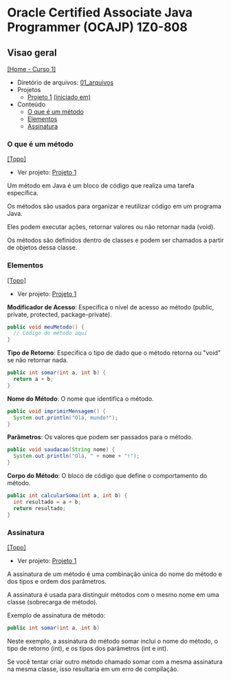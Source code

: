 # Oracle Certified Associate Java Programmer (OCAJP) 1Z0-808

## Visao geral
[[Home - Curso 1]](../../README.md#curso-1)<br />

- Diretório de arquivos: [01_arquivos](./01_arquivos/)
- Projetos
  - [Projeto 1](./01_arquivos/proj_01/) [(iniciado em)](#o-que-é-um-método)
- Conteúdo
  - [O que é um método](#o-que-é-um-método)
  - [Elementos](#elementos)
  - [Assinatura](#assinatura)

### O que é um método
[[Topo]](#)<br />

- Ver projeto: [Projeto 1](./01_arquivos/proj_01/)

Um método em Java é um bloco de código que realiza uma tarefa específica.

Os métodos são usados para organizar e reutilizar código em um programa Java.

Eles podem executar ações, retornar valores ou não retornar nada (void).

Os métodos são definidos dentro de classes e podem ser chamados a partir de objetos dessa classe.

### Elementos
[[Topo]](#)<br />

- Ver projeto: [Projeto 1](./01_arquivos/proj_01/)

**Modificador de Acesso**: Especifica o nível de acesso ao método (public, private, protected, package-private).

```java
public void meuMetodo() {
  // Código do método aqui
}
```

**Tipo de Retorno**: Especifica o tipo de dado que o método retorna ou "void" se não retornar nada.

```java
public int somar(int a, int b) {
  return a + b;
}
```

**Nome do Método**: O nome que identifica o método.

```java
public void imprimirMensagem() {
  System.out.println("Olá, mundo!");
}
```

**Parâmetros**: Os valores que podem ser passados para o método.

```java
public void saudacao(String nome) {
  System.out.println("Olá, " + nome + "!");
}
```

**Corpo do Método**: O bloco de código que define o comportamento do método.

```java
public int calcularSoma(int a, int b) {
  int resultado = a + b;
  return resultado;
}
```

### Assinatura
[[Topo]](#)<br />

- Ver projeto: [Projeto 1](./01_arquivos/proj_01/)

A assinatura de um método é uma combinação única do nome do método e dos tipos e ordem dos parâmetros.

A assinatura é usada para distinguir métodos com o mesmo nome em uma classe (sobrecarga de método).

Exemplo de assinatura de método:

```java
public int somar(int a, int b)
```

Neste exemplo, a assinatura do método somar inclui o nome do método, o tipo de retorno (int), e os tipos dos parâmetros (int e int).

Se você tentar criar outro método chamado somar com a mesma assinatura na mesma classe, isso resultaria em um erro de compilação.
